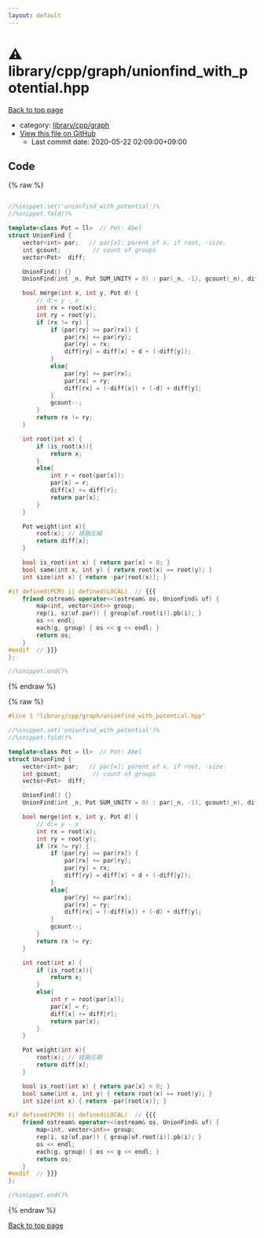 ```yaml
---
layout: default
---
```


<!-- mathjax config similar to math.stackexchange -->
<script type="text/javascript" async
  src="https://cdnjs.cloudflare.com/ajax/libs/mathjax/2.7.5/MathJax.js?config=TeX-MML-AM_CHTML">
</script>
<script type="text/x-mathjax-config">
  MathJax.Hub.Config({
    TeX: { equationNumbers: { autoNumber: "AMS" }},
    tex2jax: {
      inlineMath: [ ['$','$'] ],
      processEscapes: true
    },
    "HTML-CSS": { matchFontHeight: false },
    displayAlign: "left",
    displayIndent: "2em"
  });
</script>

<script type="text/javascript" src="https://cdnjs.cloudflare.com/ajax/libs/jquery/3.4.1/jquery.min.js"></script>
<script src="https://cdn.jsdelivr.net/npm/jquery-balloon-js@1.1.2/jquery.balloon.min.js" integrity="sha256-ZEYs9VrgAeNuPvs15E39OsyOJaIkXEEt10fzxJ20+2I=" crossorigin="anonymous"></script>
<script type="text/javascript" src="../../../../assets/js/copy-button.js"></script>
<link rel="stylesheet" href="../../../../assets/css/copy-button.css" />


# :warning: library/cpp/graph/unionfind_with_potential.hpp

<a href="../../../../index.html">Back to top page</a>

* category: <a href="../../../../index.html#df01edd2bf6d13defce1efe9440d670c">library/cpp/graph</a>
* <a href="{{ site.github.repository_url }}/blob/master/library/cpp/graph/unionfind_with_potential.hpp">View this file on GitHub</a>
    - Last commit date: 2020-05-22 02:09:00+09:00




## Code

<a id="unbundled"></a>
{% raw %}
```cpp

//%snippet.set('unionfind_with_potential')%
//%snippet.fold()%

template<class Pot = ll>  // Pot: Abel
struct UnionFind {
    vector<int> par;   // par[x]: parent of x. if root, -size.
    int gcount;         // count of groups
    vector<Pot>  diff;

    UnionFind() {}
    UnionFind(int _n, Pot SUM_UNITY = 0) : par(_n, -1), gcount(_n), diff(_n, SUM_UNITY) {}

    bool merge(int x, int y, Pot d) { 
        // d:= y - x
        int rx = root(x);
        int ry = root(y);
        if (rx != ry) {
            if (par[ry] >= par[rx]) {
                par[rx] += par[ry];
                par[ry] = rx;
                diff[ry] = diff[x] + d + (-diff[y]);
            }
            else{
                par[ry] += par[rx];
                par[rx] = ry;
                diff[rx] = (-diff[x]) + (-d) + diff[y];
            }
            gcount--;
        }
        return rx != ry;
    } 

    int root(int x) {
        if (is_root(x)){
            return x;
        }
        else{
            int r = root(par[x]);
            par[x] = r;
            diff[x] += diff[r];
            return par[x];
        }
    }

    Pot weight(int x){
        root(x); // 経路圧縮
        return diff[x];
    }

    bool is_root(int x) { return par[x] < 0; }
    bool same(int x, int y) { return root(x) == root(y); }
    int size(int x) { return -par[root(x)]; }

#if defined(PCM) || defined(LOCAL)  // {{{
    friend ostream& operator<<(ostream& os, UnionFind& uf) {
        map<int, vector<int>> group;
        rep(i, sz(uf.par)) { group[uf.root(i)].pb(i); }
        os << endl;
        each(g, group) { os << g << endl; }
        return os;
    }
#endif  // }}}
};

//%snippet.end()%

```
{% endraw %}

<a id="bundled"></a>
{% raw %}
```cpp
#line 1 "library/cpp/graph/unionfind_with_potential.hpp"

//%snippet.set('unionfind_with_potential')%
//%snippet.fold()%

template<class Pot = ll>  // Pot: Abel
struct UnionFind {
    vector<int> par;   // par[x]: parent of x. if root, -size.
    int gcount;         // count of groups
    vector<Pot>  diff;

    UnionFind() {}
    UnionFind(int _n, Pot SUM_UNITY = 0) : par(_n, -1), gcount(_n), diff(_n, SUM_UNITY) {}

    bool merge(int x, int y, Pot d) { 
        // d:= y - x
        int rx = root(x);
        int ry = root(y);
        if (rx != ry) {
            if (par[ry] >= par[rx]) {
                par[rx] += par[ry];
                par[ry] = rx;
                diff[ry] = diff[x] + d + (-diff[y]);
            }
            else{
                par[ry] += par[rx];
                par[rx] = ry;
                diff[rx] = (-diff[x]) + (-d) + diff[y];
            }
            gcount--;
        }
        return rx != ry;
    } 

    int root(int x) {
        if (is_root(x)){
            return x;
        }
        else{
            int r = root(par[x]);
            par[x] = r;
            diff[x] += diff[r];
            return par[x];
        }
    }

    Pot weight(int x){
        root(x); // 経路圧縮
        return diff[x];
    }

    bool is_root(int x) { return par[x] < 0; }
    bool same(int x, int y) { return root(x) == root(y); }
    int size(int x) { return -par[root(x)]; }

#if defined(PCM) || defined(LOCAL)  // {{{
    friend ostream& operator<<(ostream& os, UnionFind& uf) {
        map<int, vector<int>> group;
        rep(i, sz(uf.par)) { group[uf.root(i)].pb(i); }
        os << endl;
        each(g, group) { os << g << endl; }
        return os;
    }
#endif  // }}}
};

//%snippet.end()%

```
{% endraw %}

<a href="../../../../index.html">Back to top page</a>

